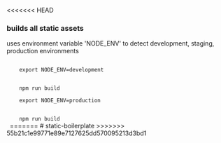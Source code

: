 <<<<<<< HEAD
### builds all static assets

uses environment variable 'NODE_ENV' to detect development, staging, production environments

 <code>
    export NODE_ENV=development
    <br>
    npm run build
 </code>
 
 <code>
    export NODE_ENV=production
    <br>
    npm run build
 </code>
=======
# static-boilerplate
>>>>>>> 55b21c1e99771e89e7127625dd570095213d3bd1
